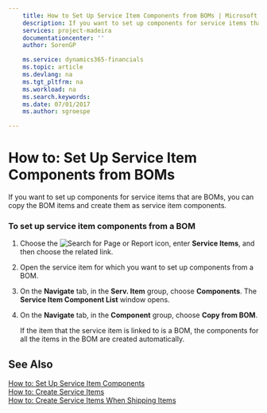 ```yaml
---
    title: How to Set Up Service Item Components from BOMs | Microsoft Docs
    description: If you want to set up components for service items that are BOMs, you can copy the BOM items and create them as service item components.
    services: project-madeira
    documentationcenter: ''
    author: SorenGP

    ms.service: dynamics365-financials
    ms.topic: article
    ms.devlang: na
    ms.tgt_pltfrm: na
    ms.workload: na
    ms.search.keywords:
    ms.date: 07/01/2017
    ms.author: sgroespe

---
```

# How to: Set Up Service Item Components from BOMs
If you want to set up components for service items that are BOMs, you can copy the BOM items and create them as service item components.  
  
### To set up service item components from a BOM  
  
1.  Choose the ![Search for Page or Report](media/ui-search/search_small.png "Search for Page or Report icon") icon, enter **Service Items**, and then choose the related link.  
  
2.  Open the service item for which you want to set up components from a BOM.  
  
3.  On the **Navigate** tab, in the **Serv. Item** group, choose **Components**. The **Service Item Component List** window opens.  
  
4.  On the **Navigate** tab, in the **Component** group, choose **Copy from BOM**.  
  
     If the item that the service item is linked to is a BOM, the components for all the items in the BOM are created automatically.  
  
## See Also  
 [How to: Set Up Service Item Components](../how-to-set-up-service-item-components.md)   
 [How to: Create Service Items](../how-to-create-service-items.md)   
 [How to: Create Service Items When Shipping Items](../how-to-create-service-items-when-shipping-items.md)